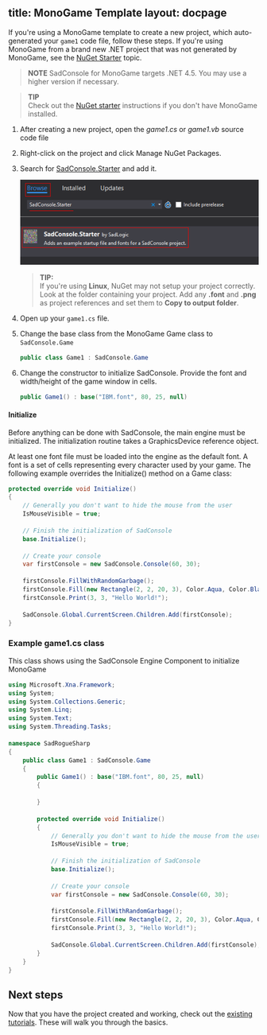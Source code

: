 title: MonoGame Template
layout: docpage
---


If you're using a MonoGame template to create a new project, which auto-generated your `game1` code file, follow these steps. If you're using MonoGame from a brand new .NET project that was not generated by MonoGame, see the [NuGet Starter](NuGet-Starter-MonoGame.md) topic.

>**NOTE**
>SadConsole for MonoGame targets .NET 4.5. You may use a higher version if necessary.

>**TIP**  
Check out the [NuGet starter](NuGet-Starter-MonoGame.md) instructions if you don't have MonoGame installed. 

1. After creating a new project, open the *game1.cs* or *game1.vb* source code file
2. Right-click on the project and click Manage NuGet Packages.
5. Search for [SadConsole.Starter](https://www.nuget.org/packages/SadConsole.Starter/) and add it.

    ![nuget preview](images/part1-nuget.png)

    >**TIP:**  
    >If you're using **Linux**, NuGet may not setup your project correctly. Look at the folder containing your project. Add any **.font** and **.png** as project references and set them to **Copy to output folder**.

6. Open up your `game1.cs` file.
7. Change the base class from the MonoGame Game class to `SadConsole.Game`

    ```csharp
    public class Game1 : SadConsole.Game
    ```

8. Change the constructor to initialize SadConsole. Provide the font and width/height of the game window in cells.

    ```csharp
    public Game1() : base("IBM.font", 80, 25, null)
    ```

#### Initialize
Before anything can be done with SadConsole, the main engine must be initialized. The initialization routine takes a GraphicsDevice reference object. 

At least one font file must be loaded into the engine as the default font. A font is a set of cells representing every character used by your game. The following example overrides the Initialize() method on a Game class:

```csharp
protected override void Initialize()
{
    // Generally you don't want to hide the mouse from the user
    IsMouseVisible = true;

    // Finish the initialization of SadConsole
    base.Initialize();

    // Create your console
    var firstConsole = new SadConsole.Console(60, 30);

    firstConsole.FillWithRandomGarbage();
    firstConsole.Fill(new Rectangle(2, 2, 20, 3), Color.Aqua, Color.Black, 0);
    firstConsole.Print(3, 3, "Hello World!");

    SadConsole.Global.CurrentScreen.Children.Add(firstConsole);
}
```

### Example game1.cs class

This class shows using the SadConsole Engine Component to initialize MonoGame

```csharp
using Microsoft.Xna.Framework;
using System;
using System.Collections.Generic;
using System.Linq;
using System.Text;
using System.Threading.Tasks;

namespace SadRogueSharp
{
    public class Game1 : SadConsole.Game
    {
        public Game1() : base("IBM.font", 80, 25, null)
        {
            
        }

        protected override void Initialize()
        {
            // Generally you don't want to hide the mouse from the user
            IsMouseVisible = true;

            // Finish the initialization of SadConsole
            base.Initialize();

            // Create your console
            var firstConsole = new SadConsole.Console(60, 30);

            firstConsole.FillWithRandomGarbage();
            firstConsole.Fill(new Rectangle(2, 2, 20, 3), Color.Aqua, Color.Black, 0);
            firstConsole.Print(3, 3, "Hello World!");

            SadConsole.Global.CurrentScreen.Children.Add(firstConsole);
        }
    }
}
```

## Next steps

Now that you have the project created and working, check out the [existing tutorials](index.md). These will walk you through the basics.